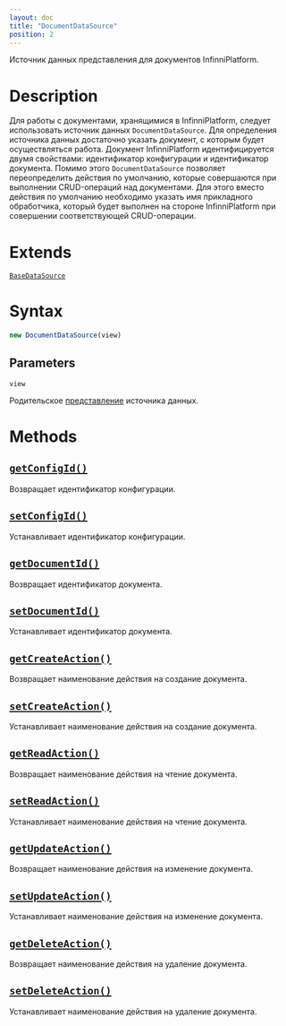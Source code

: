 ```yaml
---
layout: doc
title: "DocumentDataSource"
position: 2
---
```


Источник данных представления для документов InfinniPlatform.

# Description

Для работы с документами, хранящимися в InfinniPlatform, следует использовать источник данных
`DocumentDataSource`. Для определения источника данных достаточно указать документ, с которым будет
осуществляться работа. Документ InfinniPlatform идентифицируется двумя свойствами: идентификатор
конфигурации и идентификатор документа. Помимо этого `DocumentDataSource` позволяет переопределить
действия по умолчанию, которые совершаются при выполнении CRUD-операций над документами. Для этого
вместо действия по умолчанию необходимо указать имя прикладного обработчика, который будет выполнен
на стороне InfinniPlatform при совершении соответствующей CRUD-операции.

# Extends

[`BaseDataSource`](../BaseDataSource/)

# Syntax

```js
new DocumentDataSource(view)
```

## Parameters

`view`

Родительское [представление](../../KeyConcepts/View/) источника данных.

# Methods

## [`getConfigId()`](DocumentDataSource.getConfigId/)

Возвращает идентификатор конфигурации.

## [`setConfigId()`](DocumentDataSource.setConfigId/)

Устанавливает идентификатор конфигурации.

## [`getDocumentId()`](DocumentDataSource.getDocumentId/)

Возвращает идентификатор документа.

## [`setDocumentId()`](DocumentDataSource.setDocumentId/)

Устанавливает идентификатор документа.

## [`getCreateAction()`](DocumentDataSource.getCreateAction/)

Возвращает наименование действия на создание документа.

## [`setCreateAction()`](DocumentDataSource.setCreateAction/)

Устанавливает наименование действия на создание документа.

## [`getReadAction()`](DocumentDataSource.getReadAction/)

Возвращает наименование действия на чтение документа.

## [`setReadAction()`](DocumentDataSource.setReadAction/)

Устанавливает наименование действия на чтение документа.

## [`getUpdateAction()`](DocumentDataSource.getUpdateAction/)

Возвращает наименование действия на изменение документа.

## [`setUpdateAction()`](DocumentDataSource.setUpdateAction/)

Устанавливает наименование действия на изменение документа.

## [`getDeleteAction()`](DocumentDataSource.getDeleteAction/)

Возвращает наименование действия на удаление документа.

## [`setDeleteAction()`](DocumentDataSource.setDeleteAction/)

Устанавливает наименование действия на удаление документа.
